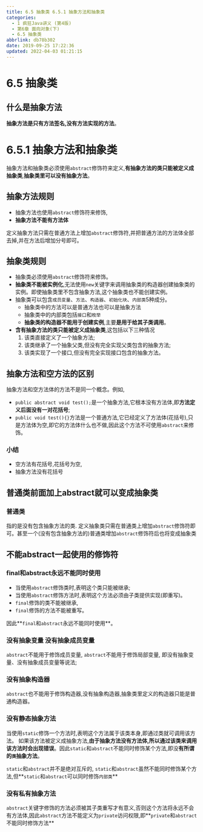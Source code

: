```yaml
---
title: 6.5 抽象类 6.5.1 抽象方法和抽象类
categories: 
  - 1 疯狂Java讲义 (第4版)
  - 第6章 面向对象(下)
  - 6.5 抽象类
abbrlink: db78b302
date: 2019-09-25 17:22:36
updated: 2022-04-03 01:21:15
---
```

# 6.5 抽象类 #
## 什么是抽象方法 ##
**抽象方法是只有方法签名,没有方法实现的方法**。
# 6.5.1 抽象方法和抽象类 #
抽象方法和抽象类必须使用`abstract`修饰符来定义,**有抽象方法的类只能被定义成抽象类**,**抽象类里可以没有抽象方法**。
## 抽象方法规则 ##
- 抽象方法也使用`abstract`修饰符来修饰,
- **抽象方法不能有方法体**

定义抽象方法只需在普通方法上增加`abstract`修饰符,并把普通方法的方法体全部去掉,并在方法后增加分号即可。
## 抽象类规则 ##
- 抽象类必须使用`abstract`修饰符来修饰。
- **抽象类不能被实例化**,无法使用`new`关键字来调用抽象类的构造器创建抽象类的实例。即使抽象类里不包含抽象方法,这个抽象类也不能创建实例。
- 抽象类可以包含`成员变量`、`方法`、`构造器`、`初始化块`、`内部类`5种成分。
    - 抽象类中的方法可以是普通方法也可以是抽象方法
    - 抽象类中的内部类包括`接口`和`枚举`
    - **抽象类的构造器不能用于创建实例**,主要**是用于给其子类调用**。
- **含有抽象方法的类只能被定义成抽象类**,这包括以下三种情况
    1. 该类直接定义了一个抽象方法;
    2. 该类继承了一个抽象父类,但没有完全实现父类包含的抽象方法;
    3. 该类实现了一个接口,但没有完全实现接口包含的抽象方法。

## 抽象方法和空方法的区别 ##
抽象方法和空方法体的方法不是同一个概念。例如, 
- `public abstract void test();`是一个抽象方法,它根本没有方法体,即**方法定义后面没有一对花括号**;
- `public void test(){}`方法是一个普通方法,它已经定义了方法体(花括号),只是方法体为空,即它的方法体什么也不做,因此这个方法不可使用`abstract`来修饰。

### 小结 ###
- 空方法有花括号,花括号为空,
- 抽象方法没有花括号

## 普通类前面加上abstract就可以变成抽象类 ##
### 普通类 ###
指的是没有包含抽象方法的类.
定义抽象类只需在普通类上增加`abstract`修饰符即可。甚至一个(没有包含抽象方法的)普通类增加`abstract`修饰符后也将变成抽象类

## 不能abstract一起使用的修饰符 ##
### final和abstract永远不能同时使用 ###
- 当使用`abstract`修饰类时,表明这个类只能被继承;
- 当使用`abstract`修饰方法时,表明这个方法必须由子类提供实现(即重写)。
- `final`修饰的类不能被继承, 
- `final`修饰的方法不能被重写。

因此**`final`和`abstract`永远不能同时使用**。

### 没有抽象变量 没有抽象成员变量 ###
`abstract`不能用于修饰成员变量,
`abstract`不能用于修饰局部变量,
即没有抽象变量、没有抽象成员变量等说法; 
### 没有抽象构造器 ###
`abstract`也不能用于修饰构造器,没有抽象构造器,抽象类里定义的构造器只能是普通构造器。
### 没有静态抽象方法 ###
当使用`static`修饰一个方法时,表明这个方法属于该类本身,即通过类就可调用该方法。
如果该方法被定义成抽象方法,**由于抽象方法没有方法体,所以通过该类来调用该方法时会出现错误**。因此`static`和`abstract`不能同时修饰某个方法,即没**有所谓的`类`抽象方法**。

`static`和`abstract`并不是绝对互斥的, `static`和`abstract`虽然不能同时修饰某个方法,但**`static`和`abstract`可以同时修饰`内部类`**
### 没有私有抽象方法 ###
`abstract`关键字修饰的方法必须被其子类重写才有意义,否则这个方法将永远不会有方法体,因此`abstract`方法不能定义为`private`访问权限,即**`private`和`abstract`不能同时修饰方法**

